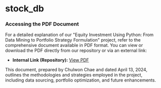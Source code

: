 # stock_db



### Accessing the PDF Document

For a detailed explanation of our "Equity Investment Using Python: From Data Mining to Portfolio Strategy Formulation" project, refer to the comprehensive document available in PDF format. You can view or download the PDF directly from our repository or via an external link:

- **Internal Link (Repository):** [View PDF](PF.pdf)


This document, prepared by Chulwon Chae and dated April 13, 2024, outlines the methodologies and strategies employed in the project, including data sourcing, portfolio optimization, and future enhancements.
